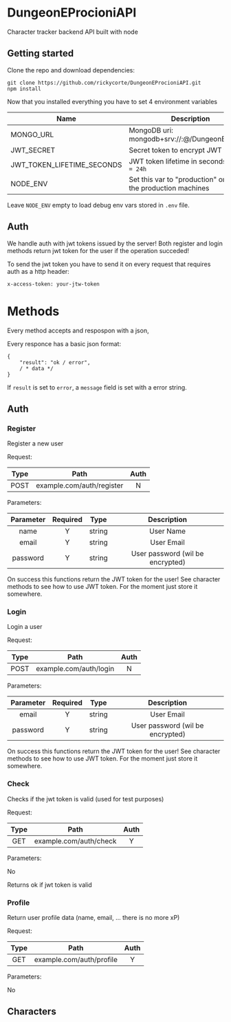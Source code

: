 # DungeonEProcioniAPI

Character tracker backend API built with node

## Getting started

Clone the repo and download dependencies:
```
git clone https://github.com/rickycorte/DungeonEProcioniAPI.git
npm install
```

Now that you installed everything you have to set 4 environment variables

Name | Description
--- | ---
MONGO_URL | MongoDB uri: mongodb+srv://<user>:<psw>@<host>/DungeonEProcioni
JWT_SECRET | Secret token to encrypt JWT tokens
JWT_TOKEN_LIFETIME_SECONDS | JWT token lifetime in seconds; `86400 = 24h`
NODE_ENV | Set this var to "production" only on the production machines

Leave `NODE_ENV` empty to load debug env vars stored in `.env` file.


## Auth
We handle auth with jwt tokens issued by the server! Both register and login methods return jwt token for the user if the operation succeded!

To send the jwt token you have to send it on every request that requires auth as a http header:

```
x-access-token: your-jtw-token  
```

# Methods

Every method accepts and respospon with a json,

Every responce has a basic json format:
```
{
    "result": "ok / error",
    / * data */
}
```

If `result` is set to `error`, a `message` field is set with a error string.

## Auth

### Register
Register a new user

Request:

Type | Path | Auth
:---: | :---: | :---:
POST | example.com/auth/register | N

Parameters:

Parameter | Required | Type | Description
:---: | :---: | :---: | :---: 
name | Y | string | User Name
email | Y | string  | User Email
password | Y | string | User password (wil be encrypted)

On success this functions return the JWT token for the user! See character methods to see how to use JWT token. For the moment just store it somewhere.

### Login
Login a  user

Request:

Type | Path | Auth
:---: | :---: | :---:
POST | example.com/auth/login | N

Parameters:

Parameter | Required | Type | Description
:---: | :---: | :---: | :---: 
email | Y | string  | User Email
password | Y | string | User password (wil be encrypted)

On success this functions return the JWT token for the user! See character methods to see how to use JWT token. For the moment just store it somewhere.

### Check
Checks if the jwt token is valid (used for test purposes)

Request:

Type | Path | Auth
:---: | :---: | :---:
GET | example.com/auth/check | Y

Parameters:

No

Returns ok if jwt token is valid

### Profile
Return user profile data (name, email, ... there is no more xP)


Request:

Type | Path | Auth
:---: | :---: | :---:
GET | example.com/auth/profile | Y

Parameters:

No

## Characters

###